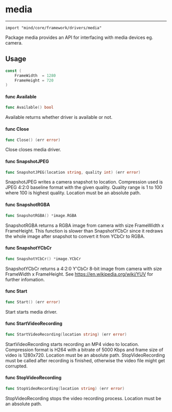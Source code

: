 # media
----
    import "mind/core/framework/drivers/media"

Package media provides an API for interfacing with media devices eg. camera.

## Usage

```go
const (
	FrameWidth  = 1280
	FrameHeight = 720
)
```

#### func  Available

```go
func Available() bool
```
Available returns whether driver is available or not.

#### func  Close

```go
func Close() (err error)
```
Close closes media driver.

#### func  SnapshotJPEG

```go
func SnapshotJPEG(location string, quality int) (err error)
```
SnapshotJPEG writes a camera snapshot to location. Compression used is JPEG
4:2:0 baseline format with the given quality. Quality range is 1 to 100 where
100 is highest quality. Location must be an absolute path.

#### func  SnapshotRGBA

```go
func SnapshotRGBA() *image.RGBA
```
SnapshotRGBA returns a RGBA image from camera with size FrameWidth x
FrameHeight. This function is slower than SnapshotYCbCr since it redraws the
whole image after snapshot to convert it from YCbCr to RGBA.

#### func  SnapshotYCbCr

```go
func SnapshotYCbCr() *image.YCbCr
```
SnapshotYCbCr returns a 4:2:0 Y'CbCr 8-bit image from camera with size
FrameWidth x FrameHeight. See https://en.wikipedia.org/wiki/YUV for further
infomation.

#### func  Start

```go
func Start() (err error)
```
Start starts media driver.

#### func  StartVideoRecording

```go
func StartVideoRecording(location string) (err error)
```
StartVideoRecording starts recording an MP4 video to location. Compression
format is H264 with a bitrate of 5000 Kbps and frame size of video is 1280x720.
Location must be an absolute path. StopVideoRecording must be called after
recording is finished, otherwise the video file might get corrupted.

#### func  StopVideoRecording

```go
func StopVideoRecording(location string) (err error)
```
StopVideoRecording stops the video recording process. Location must be an
absolute path.
